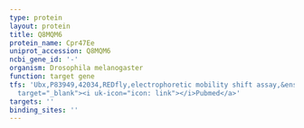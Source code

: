 ```yaml
---
type: protein
layout: protein
title: Q8MQM6
protein_name: Cpr47Ee
uniprot_accession: Q8MQM6
ncbi_gene_id: '-'
organism: Drosophila melanogaster
function: target gene
tfs: 'Ubx,P83949,42034,REDfly,electrophoretic mobility shift assay,&ensp;<a href="https://www.ncbi.nlm.nih.gov/pubmed/?term=17174297%5Buid%5D"
  target="_blank"><i uk-icon="icon: link"></i>Pubmed</a>'
targets: ''
binding_sites: ''
---
```

